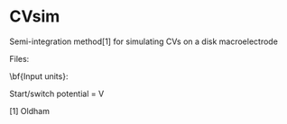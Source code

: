 # CVsim
Semi-integration method[1] for simulating CVs on a disk macroelectrode

Files:

\bf{Input units}:

Start/switch potential = V

[1] Oldham
